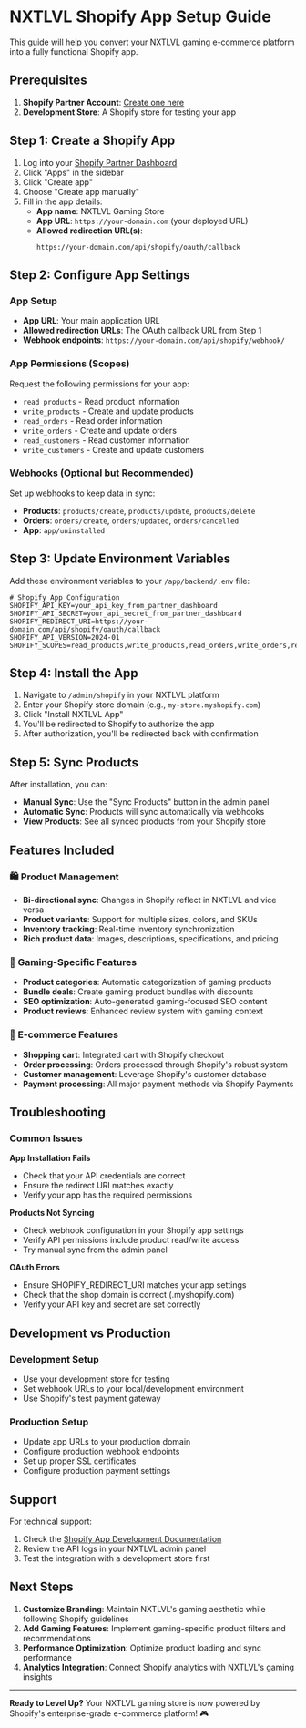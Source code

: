 # NXTLVL Shopify App Setup Guide

This guide will help you convert your NXTLVL gaming e-commerce platform into a fully functional Shopify app.

## Prerequisites

1. **Shopify Partner Account**: [Create one here](https://partners.shopify.com/)
2. **Development Store**: A Shopify store for testing your app

## Step 1: Create a Shopify App

1. Log into your [Shopify Partner Dashboard](https://partners.shopify.com/)
2. Click "Apps" in the sidebar
3. Click "Create app"
4. Choose "Create app manually"
5. Fill in the app details:
   - **App name**: NXTLVL Gaming Store
   - **App URL**: `https://your-domain.com` (your deployed URL)
   - **Allowed redirection URL(s)**: 
     ```
     https://your-domain.com/api/shopify/oauth/callback
     ```

## Step 2: Configure App Settings

### App Setup
- **App URL**: Your main application URL
- **Allowed redirection URLs**: The OAuth callback URL from Step 1
- **Webhook endpoints**: `https://your-domain.com/api/shopify/webhook/`

### App Permissions (Scopes)
Request the following permissions for your app:
- `read_products` - Read product information
- `write_products` - Create and update products
- `read_orders` - Read order information  
- `write_orders` - Create and update orders
- `read_customers` - Read customer information
- `write_customers` - Create and update customers

### Webhooks (Optional but Recommended)
Set up webhooks to keep data in sync:
- **Products**: `products/create`, `products/update`, `products/delete`
- **Orders**: `orders/create`, `orders/updated`, `orders/cancelled`
- **App**: `app/uninstalled`

## Step 3: Update Environment Variables

Add these environment variables to your `/app/backend/.env` file:

```env
# Shopify App Configuration
SHOPIFY_API_KEY=your_api_key_from_partner_dashboard
SHOPIFY_API_SECRET=your_api_secret_from_partner_dashboard
SHOPIFY_REDIRECT_URI=https://your-domain.com/api/shopify/oauth/callback
SHOPIFY_API_VERSION=2024-01
SHOPIFY_SCOPES=read_products,write_products,read_orders,write_orders,read_customers,write_customers
```

## Step 4: Install the App

1. Navigate to `/admin/shopify` in your NXTLVL platform
2. Enter your Shopify store domain (e.g., `my-store.myshopify.com`)
3. Click "Install NXTLVL App"
4. You'll be redirected to Shopify to authorize the app
5. After authorization, you'll be redirected back with confirmation

## Step 5: Sync Products

After installation, you can:
- **Manual Sync**: Use the "Sync Products" button in the admin panel
- **Automatic Sync**: Products will sync automatically via webhooks
- **View Products**: See all synced products from your Shopify store

## Features Included

### 🛍️ Product Management
- **Bi-directional sync**: Changes in Shopify reflect in NXTLVL and vice versa
- **Product variants**: Support for multiple sizes, colors, and SKUs
- **Inventory tracking**: Real-time inventory synchronization
- **Rich product data**: Images, descriptions, specifications, and pricing

### 🎯 Gaming-Specific Features
- **Product categories**: Automatic categorization of gaming products
- **Bundle deals**: Create gaming product bundles with discounts
- **SEO optimization**: Auto-generated gaming-focused SEO content
- **Product reviews**: Enhanced review system with gaming context

### 🚀 E-commerce Features
- **Shopping cart**: Integrated cart with Shopify checkout
- **Order processing**: Orders processed through Shopify's robust system
- **Customer management**: Leverage Shopify's customer database
- **Payment processing**: All major payment methods via Shopify Payments

## Troubleshooting

### Common Issues

**App Installation Fails**
- Check that your API credentials are correct
- Ensure the redirect URI matches exactly
- Verify your app has the required permissions

**Products Not Syncing**
- Check webhook configuration in your Shopify app settings
- Verify API permissions include product read/write access
- Try manual sync from the admin panel

**OAuth Errors**
- Ensure SHOPIFY_REDIRECT_URI matches your app settings
- Check that the shop domain is correct (.myshopify.com)
- Verify your API key and secret are set correctly

## Development vs Production

### Development Setup
- Use your development store for testing
- Set webhook URLs to your local/development environment
- Use Shopify's test payment gateway

### Production Setup
- Update app URLs to your production domain
- Configure production webhook endpoints
- Set up proper SSL certificates
- Configure production payment settings

## Support

For technical support:
1. Check the [Shopify App Development Documentation](https://shopify.dev/docs/apps)
2. Review the API logs in your NXTLVL admin panel
3. Test the integration with a development store first

## Next Steps

1. **Customize Branding**: Maintain NXTLVL's gaming aesthetic while following Shopify guidelines
2. **Add Gaming Features**: Implement gaming-specific product filters and recommendations
3. **Performance Optimization**: Optimize product loading and sync performance
4. **Analytics Integration**: Connect Shopify analytics with NXTLVL's gaming insights

---

**Ready to Level Up?** Your NXTLVL gaming store is now powered by Shopify's enterprise-grade e-commerce platform! 🎮